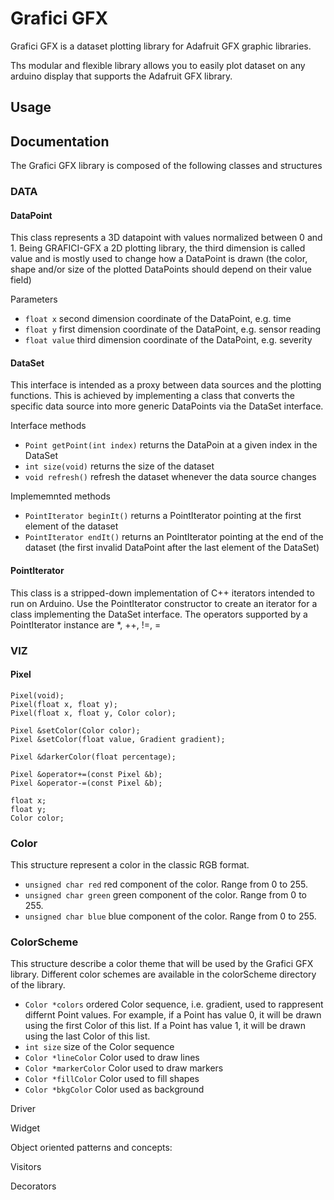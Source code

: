 # Grafici GFX
Grafici GFX is a dataset plotting library for Adafruit GFX graphic libraries.

Ths modular and flexible library allows you to easily plot dataset on any arduino display that supports the Adafruit GFX library.

## Usage

## Documentation
The Grafici GFX library is composed of the following classes and structures 

### DATA

#### DataPoint
This class represents a 3D datapoint with values normalized between 0 and 1. Being GRAFICI-GFX a 2D plotting library, the third dimension is called value and is mostly used to change how a DataPoint is drawn (the color, shape and/or size of the plotted DataPoints should depend on their value field)

Parameters
* `float x` second dimension coordinate of the DataPoint, e.g. time
* `float y` first dimension coordinate of the DataPoint, e.g. sensor reading
* `float value` third dimension coordinate of the DataPoint, e.g. severity
  
#### DataSet
This interface is intended as a proxy between data sources and the plotting functions. This is achieved by implementing a class that converts the specific data source into more generic DataPoints via the DataSet interface.
  
Interface methods
* `Point getPoint(int index)` returns the DataPoin at a given index in the DataSet
* `int size(void)` returns the size of the dataset
* `void refresh()` refresh the dataset whenever the data source changes

Implememnted methods 
* `PointIterator beginIt()` returns a PointIterator pointing at the first element of the dataset
* `PointIterator endIt()` returns an PointIterator pointing at the end of the dataset (the first invalid DataPoint after the last element of the DataSet)


#### PointIterator
This class is a stripped-down implementation of C++ iterators intended to run on Arduino.
Use the PointIterator constructor to create an iterator for a class implementing the DataSet interface.
The operators supported by a PointIterator instance are *, ++, !=, =

### VIZ

#### Pixel
	Pixel(void);
	Pixel(float x, float y);
	Pixel(float x, float y, Color color);

	Pixel &setColor(Color color);
	Pixel &setColor(float value, Gradient gradient);

	Pixel &darkerColor(float percentage);

	Pixel &operator+=(const Pixel &b);
	Pixel &operator-=(const Pixel &b);

	float x;
	float y;
	Color color;
  
### Color
This structure represent a color in the classic RGB format. 

* `unsigned char red` red component of the color. Range from 0 to 255.
* `unsigned char green` green component of the color. Range from 0 to 255.
* `unsigned char blue` blue component of the color. Range from 0 to 255.

### ColorScheme
This structure describe a color theme that will be used by the Grafici GFX library. Different color schemes are available in the colorScheme directory of the library.

* `Color *colors` ordered Color sequence, i.e. gradient, used to rappresent differnt Point values. For example, if a Point has value 0, it will be drawn using the first Color of this list. If a Point has value 1, it will be drawn using the last Color of this list.
* `int size` size of the Color sequence
* `Color *lineColor` Color used to draw lines 
* `Color *markerColor` Color used to draw markers
* `Color *fillColor` Color used to fill shapes
* `Color *bkgColor` Color used as background

Driver

Widget

Object oriented patterns and concepts:

Visitors

Decorators
